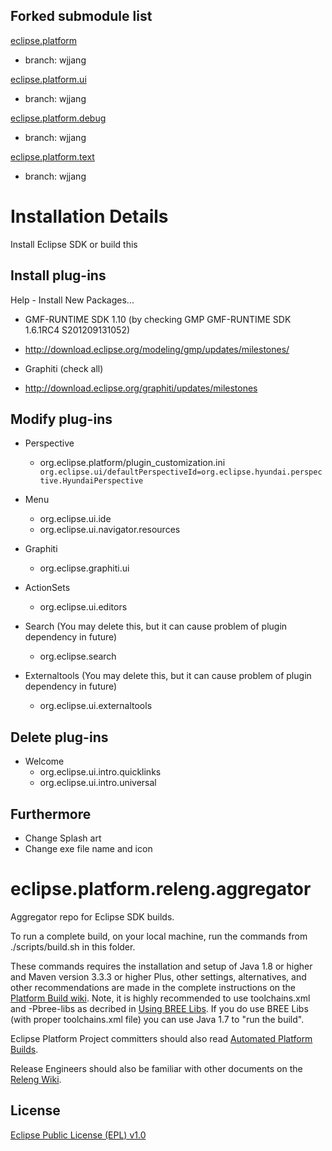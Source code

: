 Forked submodule list
-----------
[eclipse.platform](https://github.com/rubis-lab/eclipse.platform)
- branch: wjjang

[eclipse.platform.ui](https://github.com/rubis-lab/eclipse.platform.ui)
- branch: wjjang

[eclipse.platform.debug](https://github.com/rubis-lab/eclipse.platform.debug)
- branch: wjjang

[eclipse.platform.text](https://github.com/rubis-lab/eclipse.platform.text)
- branch: wjjang


Installation Details
=====================
Install Eclipse SDK or build this

Install plug-ins
----------------------
Help - Install New Packages...

 - GMF-RUNTIME SDK 1.10 (by checking GMP GMF-RUNTIME SDK 1.6.1RC4 S201209131052)
  - http://download.eclipse.org/modeling/gmp/updates/milestones/

 - Graphiti (check all)
  - http://download.eclipse.org/graphiti/updates/milestones


Modify plug-ins
--------------------
- Perspective
  - org.eclipse.platform/plugin_customization.ini
```   org.eclipse.ui/defaultPerspectiveId=org.eclipse.hyundai.perspective.HyundaiPerspective ```

- Menu
  - org.eclipse.ui.ide
  -  org.eclipse.ui.navigator.resources

- Graphiti
  - org.eclipse.graphiti.ui

- ActionSets
  - org.eclipse.ui.editors

- Search (You may delete this, but it can cause problem of plugin dependency in future)
  - org.eclipse.search

- Externaltools (You may delete this, but it can cause problem of plugin dependency in future)
  - org.eclipse.ui.externaltools


Delete plug-ins
--------------------

- Welcome
  - org.eclipse.ui.intro.quicklinks
  - org.eclipse.ui.intro.universal


Furthermore
--------------------------

- Change Splash art
- Change exe file name and icon


eclipse.platform.releng.aggregator
==================================

Aggregator repo for Eclipse SDK builds.

To run a complete build, on your local machine, run the commands from ./scripts/build.sh in this folder.

These commands requires the installation and setup of Java 1.8 or higher and Maven version 3.3.3 or higher Plus, other settings, alternatives, and other recommendations are made in the complete instructions on the [Platform Build wiki](http://wiki.eclipse.org/Platform-releng/Platform_Build "Platform Build"). Note, it is highly recommended to use toolchains.xml and -Pbree-libs as decribed in [Using BREE Libs](https://wiki.eclipse.org/Platform-releng/Platform_Build#Using_BREE_Libs "Using BREE Libs"). If you do use BREE Libs (with proper toolchains.xml file) you can use Java 1.7 to "run the build".

Eclipse Platform Project committers should also read [Automated Platform Builds](http://wiki.eclipse.org/Platform-releng/Automated_Platform_Build "Automated Platform Builds").

Release Engineers should also be familiar with other documents on the [Releng Wiki](http://wiki.eclipse.org/Category:Eclipse_Platform_Releng "Releng Wiki").

License
-------

[Eclipse Public License (EPL) v1.0][2]

[2]: http://wiki.eclipse.org/EPL

